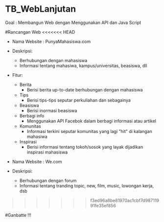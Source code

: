 # TB_WebLanjutan
Goal : Membangun Web dengan Menggunakan API dan Java Script

#Rancangan Web
<<<<<<< HEAD
- Nama Website : PunyaMahasiswa.com
- Deskripsi:
  - Berhubungan dengan mahasiswa
  - Informasi tentang mahasiwa, kampus/universitas, beasiswa, dll
- Fitur:
  - Berita
    - Berisi berita up-to-date berhubungan dengan mahasiswa
  - Tips
    - Berisi tips-tips seputar perkuliahan dan sebagainya
  - Beasiswa
    - Berisi inormasi beasiswa
  - Berbagi info
    - Menggunakan API Facebok dalam berbagi informasi atau artikel
  - Komunitas
    - Informasi terkini seputar komunitas yang lagi "hit" di kalangan mahasiwa
  - Inspirasi
    - Berisi informasi tentang tokoh/sosok yang layak dijadikan inspirasi mahasiswa 
 
- Nama Website : We.com
- Deskripsi:
  - Berhubungan dengan forum
  - Informasi tentang tranding topic, new, film, music, lowongan kerja, dsb
>>>>>>> f3ed96a8be81970ac1cbf7d98711991fe35ef856

#Ganbatte !!!
